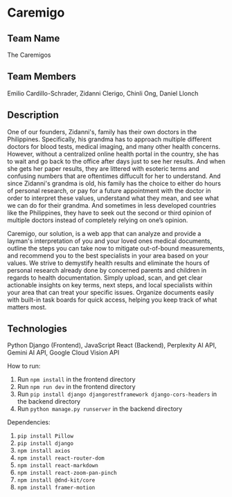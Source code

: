 # Caremigo

## Team Name
The Caremigos

## Team Members
Emilio Cardillo-Schrader, Zidanni Clerigo, Chinli Ong, Daniel Llonch

## Description
One of our founders, Zidanni's, family has their own doctors in the Philippines. Specifically, his grandma has to approach multiple different doctors for blood tests, medical imaging, and many other health concerns. However, without a centralized online health portal in the country, she has to wait and go back to the office after days just to see her results. And when she gets her paper results, they are littered with esoteric terms and confusing numbers that are oftentimes diffucult for her to understand. And since Zidanni's grandma is old, his family has the choice to either do hours of personal research, or pay for a future appointment with the doctor in order to interpret these values, understand what they mean, and see what we can do for their grandma. And sometimes in less developed countries like the Philippines, they have to seek out the second or third opinion of multiple doctors instead of completely relying on one’s opinion.

Caremigo, our solution, is a web app that can analyze and provide a layman's interpretation of you and your loved ones medical documents, outline the steps you can take now to mitigate out-of-bound measurements, and recommend you to the best specialists in your area based on your values. We strive to demystify health results and eliminate the hours of personal research already done by concerned parents and children in regards to health documentation. Simply upload, scan, and get clear actionable insights on key terms, next steps, and local specialists within your area that can treat your specific issues. Organize documents easily with built-in task boards for quick access, helping you keep track of what matters most.

## Technologies
Python Django (Frontend), JavaScript React (Backend), Perplexity AI API, Gemini AI API, Google Cloud Vision API


How to run:

1. Run `npm install` in the frontend directory
2. Run `npm run dev` in the frontend directory
3. Run `pip install django djangorestframework django-cors-headers` in the backend directory
4. Run `python manage.py runserver` in the backend directory

Dependencies:
1. `pip install Pillow`
2. `pip install django`
3. `npm install axios`
3. `npm install react-router-dom`
4. `npm install react-markdown`
5. `npm install react-zoom-pan-pinch`
6. `npm install @dnd-kit/core`
7. `npm install framer-motion`
